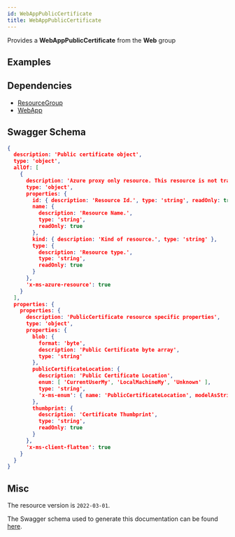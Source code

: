 ```yaml
---
id: WebAppPublicCertificate
title: WebAppPublicCertificate
---
```

Provides a **WebAppPublicCertificate** from the **Web** group
## Examples
## Dependencies
- [ResourceGroup](../Resources/ResourceGroup.md)
- [WebApp](../Web/WebApp.md)
## Swagger Schema
```json
{
  description: 'Public certificate object',
  type: 'object',
  allOf: [
    {
      description: 'Azure proxy only resource. This resource is not tracked by Azure Resource Manager.',
      type: 'object',
      properties: {
        id: { description: 'Resource Id.', type: 'string', readOnly: true },
        name: {
          description: 'Resource Name.',
          type: 'string',
          readOnly: true
        },
        kind: { description: 'Kind of resource.', type: 'string' },
        type: {
          description: 'Resource type.',
          type: 'string',
          readOnly: true
        }
      },
      'x-ms-azure-resource': true
    }
  ],
  properties: {
    properties: {
      description: 'PublicCertificate resource specific properties',
      type: 'object',
      properties: {
        blob: {
          format: 'byte',
          description: 'Public Certificate byte array',
          type: 'string'
        },
        publicCertificateLocation: {
          description: 'Public Certificate Location',
          enum: [ 'CurrentUserMy', 'LocalMachineMy', 'Unknown' ],
          type: 'string',
          'x-ms-enum': { name: 'PublicCertificateLocation', modelAsString: false }
        },
        thumbprint: {
          description: 'Certificate Thumbprint',
          type: 'string',
          readOnly: true
        }
      },
      'x-ms-client-flatten': true
    }
  }
}
```
## Misc
The resource version is `2022-03-01`.

The Swagger schema used to generate this documentation can be found [here](https://github.com/Azure/azure-rest-api-specs/tree/main/specification/web/resource-manager/Microsoft.Web/stable/2022-03-01/WebApps.json).

